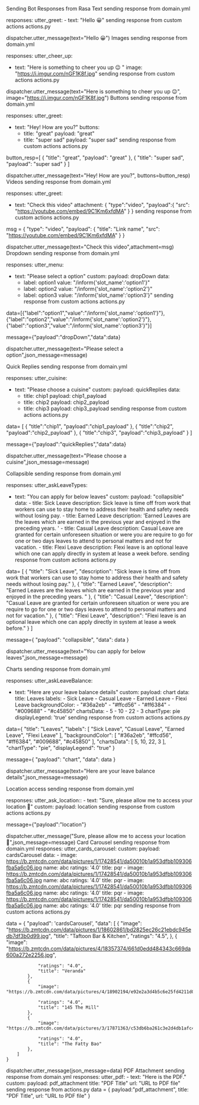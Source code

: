 Sending Bot Responses from Rasa
Text
sending response from domain.yml

responses:
utter_greet:
    - text: "Hello 😀"
sending response from custom actions actions.py

   dispatcher.utter_message(text="Hello 😀")
Images
sending response from domain.yml

responses:
  utter_cheer_up:
  - text: "Here is something to cheer you up 😉 "
    image: "https://i.imgur.com/nGF1K8f.jpg"
sending response from custom actions actions.py

   dispatcher.utter_message(text="Here is something to cheer you up 😉", image="https://i.imgur.com/nGF1K8f.jpg")
Buttons
sending response from domain.yml

responses:
  utter_greet:
  - text: "Hey! How are you?"
    buttons:
    - title: "great"
      payload: "great"
    - title: "super sad"
      payload: "super sad"
sending response from custom actions actions.py

   button_resp=[
                  {
                      "title": "great",
                      "payload": "great"
                  },
                  {
                      "title": "super sad",
                      "payload": "super sad"
                  }
              ]

   dispatcher.utter_message(text="Hey! How are you?", buttons=button_resp)
Videos
sending response from domain.yml

responses:
  utter_greet:
  - text: "Check this video"
    attachment: { "type":"video", "payload":{ "src": "https://youtube.com/embed/9C1Km6xfdMA" } }
sending response from custom actions actions.py

msg = { "type": "video", "payload": { "title": "Link name", "src": "https://youtube.com/embed/9C1Km6xfdMA" } }

dispatcher.utter_message(text="Check this video",attachment=msg)
Dropdown
sending response from domain.yml

responses:
  utter_menu:
  - text: "Please select a option"
    custom:
      payload: dropDown
      data:
      - label: option1
        value: "/inform{'slot_name':'option1'}"
      - label: option2
        value: "/inform{'slot_name':'option2'}"
      - label: option3
        value: "/inform{'slot_name':'option3'}"
sending response from custom actions actions.py

  data=[{"label":"option1","value":"/inform{'slot_name':'option1'}"},{"label":"option2","value":"/inform{'slot_name':'option2'}"},{"label":"option3","value":"/inform{'slot_name':'option3'}"}]

  message={"payload":"dropDown","data":data}
  
  dispatcher.utter_message(text="Please select a option",json_message=message)

Quick Replies
sending response from domain.yml

responses:
  utter_cuisine:
  - text: "Please choose a cuisine"
    custom:
      payload: quickReplies
      data:
      - title: chip1
        payload: chip1_payload
      - title: chip2
        payload: chip2_payload
      - title: chip3
        payload: chip3_payload
sending response from custom actions actions.py

  data= [ { "title":"chip1", "payload":"chip1_payload" }, { "title":"chip2", "payload":"chip2_payload" }, { "title":"chip3", "payload":"chip3_payload" } ]

  message={"payload":"quickReplies","data":data}

  dispatcher.utter_message(text="Please choose a cuisine",json_message=message)

Collapsible
sending response from domain.yml

responses:
  utter_askLeaveTypes:
  - text: "You can apply for below leaves"
    custom: 
        payload: "collapsible"
        data: 
        - title: Sick Leave
          description: Sick leave is time off from work that workers can use to stay home
            to address their health and safety needs without losing pay.
        - title: Earned Leave
          description: 'Earned Leaves are the leaves which are earned in the previous year
            and enjoyed in the preceding years. '
        - title: Casual Leave
          description: Casual Leave are granted for certain unforeseen situation or were you
            are require to go for one or two days leaves to attend to personal matters and
            not for vacation.
        - title: Flexi Leave
          description: Flexi leave is an optional leave which one can apply directly in system
            at lease a week before.
sending response from custom actions actions.py

  data= [ { "title": "Sick Leave", "description": "Sick leave is time off from work that workers can use to stay home to address their health and safety needs without losing pay." }, { "title": "Earned Leave", "description": "Earned Leaves are the leaves which are earned in the previous year and enjoyed in the preceding years. " }, { "title": "Casual Leave", "description": "Casual Leave are granted for certain unforeseen situation or were you are require to go for one or two days leaves to attend to personal matters and not for vacation." }, { "title": "Flexi Leave", "description": "Flexi leave is an optional leave which one can apply directly in system at lease a week before." } ]

  message={ "payload": "collapsible", "data": data }

  dispatcher.utter_message(text="You can apply for below leaves",json_message=message)

Charts
sending response from domain.yml

responses:
  utter_askLeaveBalance:
  - text: "Here are your leave balance details"
    custom:
      payload: chart
      data:
        title: Leaves
        labels:
        - Sick Leave
        - Casual Leave
        - Earned Leave
        - Flexi Leave
        backgroundColor:
        - "#36a2eb"
        - "#ffcd56"
        - "#ff6384"
        - "#009688"
        - "#c45850"
        chartsData:
        - 5
        - 10
        - 22
        - 3
        chartType: pie
        displayLegend: 'true'
sending response from custom actions actions.py

  data={ "title": "Leaves", "labels": [ "Sick Leave", "Casual Leave", "Earned Leave", "Flexi Leave" ], "backgroundColor": [ "#36a2eb", "#ffcd56", "#ff6384", "#009688", "#c45850" ], "chartsData": [ 5, 10, 22, 3 ], "chartType": "pie", "displayLegend": "true" }

  message={ "payload": "chart", "data": data }

  dispatcher.utter_message(text="Here are your leave balance details",json_message=message)

Location access
sending response from domain.yml

responses:
  utter_ask_location::
    - text: "Sure, please allow me to access your location 🧐"
      custom: 
        payload: location
sending response from custom actions actions.py

message={"payload":"location"}

dispatcher.utter_message("Sure, please allow me to access your location 🧐",json_message=message)
Card Carousel
sending response from domain.yml
responses:
  utter_cards_carousel:
    custom:
      payload: cardsCarousel
      data:
      - image: https://b.zmtcdn.com/data/pictures/1/17428541/da50010b1a953dfbb109306fba5a6c06.jpg
        name: abc
        ratings: '4.0'
        title: pqr
      - image: https://b.zmtcdn.com/data/pictures/1/17428541/da50010b1a953dfbb109306fba5a6c06.jpg
        name: abc
        ratings: '4.0'
        title: pqr
      - image: https://b.zmtcdn.com/data/pictures/1/17428541/da50010b1a953dfbb109306fba5a6c06.jpg
        name: abc
        ratings: '4.0'
        title: pqr
      - image: https://b.zmtcdn.com/data/pictures/1/17428541/da50010b1a953dfbb109306fba5a6c06.jpg
        name: abc
        ratings: '4.0'
        title: pqr
sending response from custom actions actions.py

  data = {
        "payload": 'cardsCarousel',
        "data": [
            {
                "image": "https://b.zmtcdn.com/data/pictures/1/18602861/bd2825ec26c21ebdc945edb7df3b0d99.jpg",
                "title": "Taftoon Bar & Kitchen",
                "ratings": "4.5",
            },
            {
                "image": "https://b.zmtcdn.com/data/pictures/4/18357374/661d0edd484343c669da600a272e2256.jpg",

                "ratings": "4.0",
                "title": "Veranda"
            },
            {
                "image": "https://b.zmtcdn.com/data/pictures/4/18902194/e92e2a3d4b5c6e25fd4211d06b9a909e.jpg",

                "ratings": "4.0",
                "title": "145 The Mill"
            },
            {
                "image": "https://b.zmtcdn.com/data/pictures/3/17871363/c53db6ba261c3e2d4db1afc47ec3eeb0.jpg",

                "ratings": "4.0",
                "title": "The Fatty Bao"
            },
        ]
    }

  dispatcher.utter_message(json_message=data)
PDF Attachment
sending response from domain.yml
responses:
  utter_pdf:
    - text: "Here is the PDF."
      custom: 
        payload: pdf_attachment
        title: "PDF Title"
        url: "URL to PDF file"
sending response from actions.py
  data = {
    payload:"pdf_attachment",
    title: "PDF Title",
    url: "URL to PDF file"
  }
